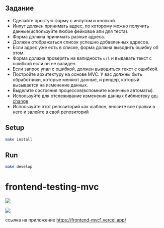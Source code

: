## Задание

* Сделайте простую форму с инпутом и кнопкой.
* Инпут должен принимать адрес, по которому можно получить данные(используйте любое фейковое апи для теста).
* Форма должна принимать разные адреса.
* Должен отображаться список успешно добавленных адресов.
* Если адрес уже есть в списке, форма должна выводить ошибку об этом.
* Форма должна проверять на валидность `url` и выдавать текст с ошибкой если он не валиден.
* Если запрос упал с ошибкой, должен выводиться текст с ошибкой.
* Постройте архитектуру на основе MVC. У вас должны быть обработчики, которые меняют данные, и рендер, который вызывается на изменение данных.
* Выделите состояния процессов(вспомните конечные автоматы).
* Используйте для отслеживание изменения данных библиотеку [on-change](https://www.npmjs.com/package/on-change )
* Используйте этот репозиторий как шаблон, вносите все правки в него и залейте в свой репозиторий

## Setup

```sh
make install
```

## Run

```sh
make develop
```

# frontend-testing-mvc

<a href="https://codeclimate.com/github/Saga6569/frontend-MVC/maintainability"><img src="https://api.codeclimate.com/v1/badges/75cff6d0f97b2171e7ab/maintainability" /></a>

<a href="https://codeclimate.com/github/Saga6569/frontend-MVC/test_coverage"><img src="https://api.codeclimate.com/v1/badges/75cff6d0f97b2171e7ab/test_coverage" /></a>


ссылка на  приложение https://frontend-mvc1.vercel.app/

